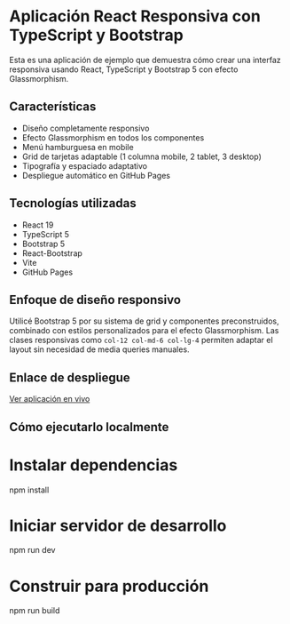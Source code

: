 # Aplicación React Responsiva con TypeScript y Bootstrap

Esta es una aplicación de ejemplo que demuestra cómo crear una interfaz responsiva usando React, TypeScript y Bootstrap 5 con efecto Glassmorphism.

## Características

- Diseño completamente responsivo
- Efecto Glassmorphism en todos los componentes
- Menú hamburguesa en mobile
- Grid de tarjetas adaptable (1 columna mobile, 2 tablet, 3 desktop)
- Tipografía y espaciado adaptativo
- Despliegue automático en GitHub Pages

## Tecnologías utilizadas

- React 19
- TypeScript 5
- Bootstrap 5
- React-Bootstrap
- Vite
- GitHub Pages



## Enfoque de diseño responsivo

Utilicé Bootstrap 5 por su sistema de grid y componentes preconstruidos, combinado con estilos personalizados para el efecto Glassmorphism. Las clases responsivas como `col-12 col-md-6 col-lg-4` permiten adaptar el layout sin necesidad de media queries manuales.

## Enlace de despliegue

[Ver aplicación en vivo](https://javiii3er.github.io/mi-app-responsiva/)


## Cómo ejecutarlo localmente


# Instalar dependencias
npm install

# Iniciar servidor de desarrollo
npm run dev

# Construir para producción
npm run build